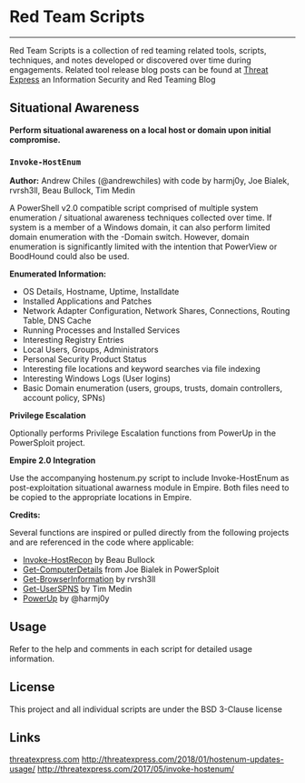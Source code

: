 # Red Team Scripts
---
Red Team Scripts is a collection of red teaming related tools, scripts, techniques, and notes developed or discovered over time during engagements. 
Related tool release blog posts can be found at [Threat Express](http://threatexpress.com) an Information Security and Red Teaming Blog

## Situational Awareness

**Perform situational awareness on a local host or domain upon initial compromise.**

### `Invoke-HostEnum`

**Author:** Andrew Chiles (@andrewchiles) with code by harmj0y, Joe Bialek, rvrsh3ll, Beau Bullock, Tim Medin

A PowerShell v2.0 compatible script comprised of multiple system enumeration / situational awareness techniques collected over time. If system is a member of a Windows domain, it can also perform limited domain enumeration with the -Domain switch. However, domain enumeration is significantly limited with the intention that PowerView or BoodHound could also be used.

**Enumerated Information:**
    
- OS Details, Hostname, Uptime, Installdate
- Installed Applications and Patches
- Network Adapter Configuration, Network Shares, Connections, Routing Table, DNS Cache
- Running Processes and Installed Services
- Interesting Registry Entries
- Local Users, Groups, Administrators
- Personal Security Product Status
- Interesting file locations and keyword searches via file indexing
- Interesting Windows Logs (User logins)
- Basic Domain enumeration (users, groups, trusts, domain controllers, account policy, SPNs)

**Privilege Escalation**

Optionally performs Privilege Escalation functions from PowerUp in the PowerSploit project.

**Empire 2.0 Integration**

Use the accompanying hostenum.py script to include Invoke-HostEnum as post-exploitation situational awarness module in Empire. Both files need to be copied to the appropriate locations in Empire.

**Credits:**

Several functions are inspired or pulled directly from the following projects and are referenced in the code where applicable:

- [Invoke-HostRecon](https://raw.githubusercontent.com/dafthack/HostRecon/master/HostRecon.ps1) by Beau Bullock 
- [Get-ComputerDetails](https://github.com/PowerShellMafia/PowerSploit/blob/master/Recon/Get-ComputerDetails.ps1) from Joe Bialek in PowerSploit 
- [Get-BrowserInformation](https://github.com/rvrsh3ll/Misc-Powershell-Scripts/blob/master/Get-BrowserData.ps1) by rvrsh3ll 
- [Get-UserSPNS](https://github.com/nidem/kerberoast) by Tim Medin 
- [PowerUp](https://github.com/PowerShellMafia/PowerSploit/blob/master/Privesc/PowerUp.ps1) by @harmj0y

## Usage

Refer to the help and comments in each script for detailed usage information.

## License

This project and all individual scripts are under the BSD 3-Clause license

## Links

[threatexpress.com](http://threatexpress.com)
http://threatexpress.com/2018/01/hostenum-updates-usage/
http://threatexpress.com/2017/05/invoke-hostenum/
